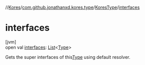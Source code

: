 //[Kores](../../../index.md)/[com.github.jonathanxd.kores.type](../index.md)/[KoresType](index.md)/[interfaces](interfaces.md)

# interfaces

[jvm]\
open val [interfaces](interfaces.md): [List](https://kotlinlang.org/api/latest/jvm/stdlib/kotlin.collections/-list/index.html)<[Type](https://docs.oracle.com/javase/8/docs/api/java/lang/reflect/Type.html)>

Gets the super interfaces of this[Type](https://docs.oracle.com/javase/8/docs/api/java/lang/reflect/Type.html) using default resolver.
